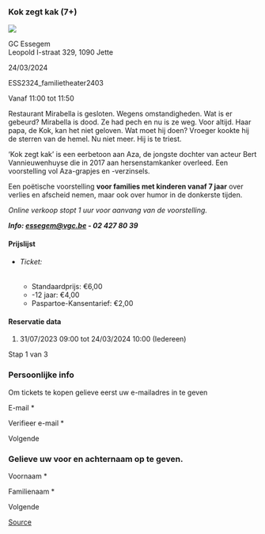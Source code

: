 ### Kok zegt kak (7+)

![](https://s3-eu-west-1.amazonaws.com/os-kwdo/prod/vgc/images/activity/64c8ecf56666d_Kok_zegt_kak_©_Rudy_Gadeyne_%281%29.jpg)

GC Essegem  
Leopold I-straat 329, 1090 Jette

24/03/2024

ESS2324_familietheater2403

Vanaf 11:00 tot 11:50

Restaurant Mirabella is gesloten. Wegens omstandigheden. Wat is er gebeurd? Mirabella is dood. Ze had pech en nu is ze weg. Voor altijd. Haar papa, de Kok, kan het niet geloven. Wat moet hij doen? Vroeger kookte hij de sterren van de hemel. Nu niet meer. Hij is te triest.  
  
‘Kok zegt kak’ is een eerbetoon aan Aza, de jongste dochter van acteur Bert Vannieuwenhuyse die in 2017 aan hersenstamkanker overleed. Een voorstelling vol Aza-grapjes en -verzinsels.  
  
  
Een poëtische voorstelling **voor families met kinderen vanaf 7 jaar** over verlies en afscheid nemen, maar ook over humor in de donkerste tijden.  
  
*Online verkoop stopt 1 uur voor aanvang van de voorstelling.*  
  
***Info: [essegem@vgc.be](http://mailto:essegem@vgc.be/) \- 02 427 80 39***  
  

#### Prijslijst

* ###### Ticket:
    
    * Standaardprijs: €6,00
    * -12 jaar: €4,00
    * Paspartoe-Kansentarief: €2,00

  

#### Reservatie data

1.  31/07/2023 09:00 tot 24/03/2024 10:00 (Iedereen)

Stap 1 van 3

 

### Persoonlijke info

Om tickets te kopen gelieve eerst uw e-mailadres in te geven

  

E-mail * 

Verifieer e-mail * 

Volgende

### Gelieve uw voor en achternaam op te geven.

Voornaam * 

Familienaam * 

Volgende

[Source](https://tickets.vgc.be/ticketingActivity/subscribe/ESS2324_familietheater2403)